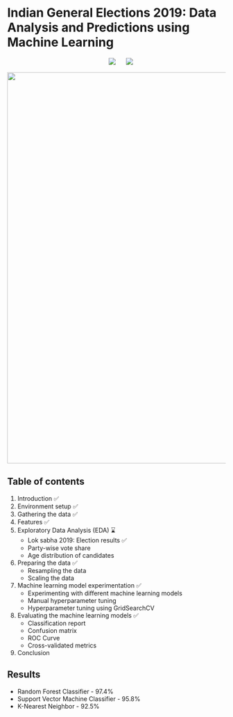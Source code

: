 # Indian General Elections 2019: Data Analysis and Predictions using Machine Learning
<p align=center><img src="https://img.shields.io/badge/Last%20Commit-November 2020-brightgreen" hspace=20> <img src="https://img.shields.io/badge/Project%20Status-Open-brightgreen"></p>
<img src="https://www.ft.com/__origami/service/image/v2/images/raw/http%3A%2F%2Fcom.ft.imagepublish.upp-prod-us.s3.amazonaws.com%2F5c2322c8-7deb-11e9-81d2-f785092ab560?fit=scale-down&source=next&width=700" width="900">

## Table of contents
1. Introduction :white_check_mark:
2. Environment setup :white_check_mark:
3. Gathering the data :white_check_mark:
4. Features :white_check_mark:
5. Exploratory Data Analysis (EDA) :hourglass:
    - Lok sabha 2019: Election results :white_check_mark:
    - Party-wise vote share
    - Age distribution of candidates
6. Preparing the data :white_check_mark:
    - Resampling the data
    - Scaling the data
7. Machine learning model experimentation :white_check_mark:
    - Experimenting with different machine learning models 
    - Manual hyperparameter tuning
    - Hyperparameter tuning using GridSearchCV
8. Evaluating the machine learning models :white_check_mark:
    - Classification report
    - Confusion matrix
    - ROC Curve
    - Cross-validated metrics
9. Conclusion

## Results
- Random Forest Classifier - 97.4%
- Support Vector Machine Classifier - 95.8%
- K-Nearest Neighbor - 92.5%
